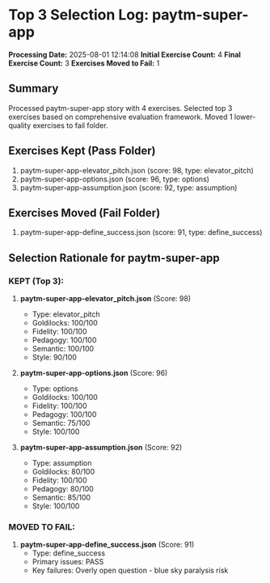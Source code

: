 # Top 3 Selection Log: paytm-super-app

**Processing Date:** 2025-08-01 12:14:08
**Initial Exercise Count:** 4
**Final Exercise Count:** 3
**Exercises Moved to Fail:** 1

## Summary

Processed paytm-super-app story with 4 exercises.
Selected top 3 exercises based on comprehensive evaluation framework.
Moved 1 lower-quality exercises to fail folder.

## Exercises Kept (Pass Folder)

1. paytm-super-app-elevator_pitch.json (score: 98, type: elevator_pitch)
2. paytm-super-app-options.json (score: 96, type: options)
3. paytm-super-app-assumption.json (score: 92, type: assumption)

## Exercises Moved (Fail Folder)

1. paytm-super-app-define_success.json (score: 91, type: define_success)

## Selection Rationale for paytm-super-app

### KEPT (Top 3):
1. **paytm-super-app-elevator_pitch.json** (Score: 98)
   - Type: elevator_pitch
   - Goldilocks: 100/100
   - Fidelity: 100/100
   - Pedagogy: 100/100
   - Semantic: 100/100
   - Style: 90/100

2. **paytm-super-app-options.json** (Score: 96)
   - Type: options
   - Goldilocks: 100/100
   - Fidelity: 100/100
   - Pedagogy: 100/100
   - Semantic: 75/100
   - Style: 100/100

3. **paytm-super-app-assumption.json** (Score: 92)
   - Type: assumption
   - Goldilocks: 80/100
   - Fidelity: 100/100
   - Pedagogy: 80/100
   - Semantic: 85/100
   - Style: 100/100

### MOVED TO FAIL:
1. **paytm-super-app-define_success.json** (Score: 91)
   - Type: define_success
   - Primary issues: PASS
   - Key failures: Overly open question - blue sky paralysis risk

